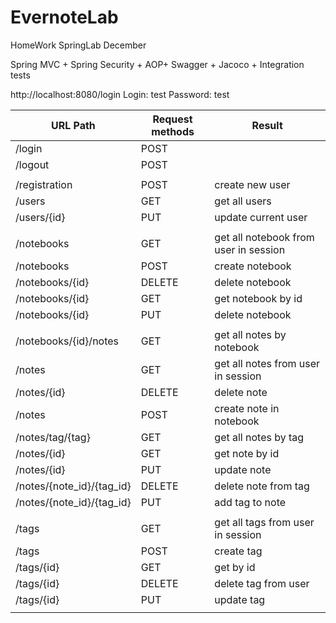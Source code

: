 # EvernoteLab
HomeWork SpringLab December

Spring MVC + Spring Security + AOP+ Swagger + Jacoco + Integration tests

http://localhost:8080/login
Login: test
Password: test

| URL Path                                 | Request methods | Result                                                           |
|------------------------------------------|-----------------|------------------------------------------------------------------|
| /login                                   | POST            |                                                                  |
| /logout                                  | POST            |                                                                  |
|                                          |                 |                                                                  |
| /registration                            | POST            | create new user                                                  |
| /users                                   | GET             | get all users                                                    |
| /users/{id}                              | PUT             | update current user                                              |
|                                          |                 |                                                                  |
| /notebooks                               | GET             | get all notebook from user in session                            |
| /notebooks                               | POST            | create notebook                                                  |
| /notebooks/{id}                          | DELETE          | delete notebook                                                  |
| /notebooks/{id}                          | GET             | get notebook by id                                               |
| /notebooks/{id}                          | PUT             | delete notebook                                                  |
|                                          |                 |                                                                  |
| /notebooks/{id}/notes                    | GET             | get all notes by notebook                                        |
| /notes                                   | GET             | get all notes from user in session                               |
| /notes/{id}                              | DELETE          | delete note                                                      |
| /notes                                   | POST            | create note in notebook                                          |
| /notes/tag/{tag}                         | GET             | get all notes by tag                                             |
| /notes/{id}                              | GET             | get note by id                                                   |
| /notes/{id}                              | PUT             | update note                                                      |
| /notes/{note_id}/{tag_id}                | DELETE          | delete note from tag                                             |
| /notes/{note_id}/{tag_id}                | PUT             | add tag to note                                                  |
|                                          |                 |                                                                  |
| /tags                                    | GET             | get all tags from user in session                                |
| /tags                                    | POST            | create tag                                                       |
| /tags/{id}                               | GET             | get by id                                                        | 
| /tags/{id}                               | DELETE          | delete tag from user                                             | 
| /tags/{id}                               | PUT             | update tag                                                       |
|                                          |                 |                                                                  |
